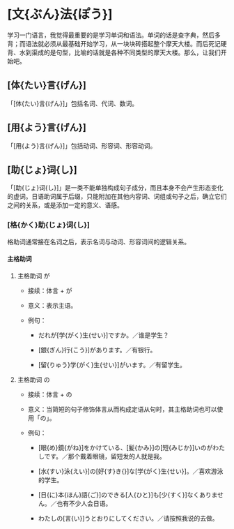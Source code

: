 # [文{ぶん}法{ぽう}]

学习一门语言，我觉得最重要的是学习单词和语法。单词的话是查字典，然后多背；而语法就必须从最基础开始学习，从一块块砖搭起整个摩天大楼。而后死记硬背、水到渠成的是句型，比喻的话就是各种不同类型的摩天大楼。那么，让我们开始吧。

## [体{たい}言{げん}]

「[体{たい}言{げん}]」包括名词、代词、数词。

## [用{よう}言{げん}]

「[用{よう}言{げん}]」包括动词、形容词、形容动词。

## [助{じょ}词{し}]

「[助{じょ}词{し}]」是一类不能单独构成句子成分，而且本身不会产生形态变化的虚词。日语助词属于后缀，只能附加在其他内容词、词组或句子之后，确立它们之间的关系，或是添加一定的意义、语感。

### [格{かく}助{じょ}词{し}]

格助词通常接在名词之后，表示名词与动词、形容词间的逻辑关系。

#### 主格助词

1. 主格助词 が

    - 接续：体言 + が

    - 意义：表示主语。

    - 例句：
        
        - だれが[学{がく}生{せい}]ですか。／谁是学生？

        - [銀{ぎん}行{こう}]があります。／有银行。

        - [留{りゅう}学{がく}生{せい}]がいます。／有留学生。

2. 主格助词 の

    - 接续：体言 + の

    - 意义：当简短的句子修饰体言从而构成定语从句时，其主格助词也可以使用「の」。

    - 例句：
        
        - [眼{め}鏡{がね}]をかけている、[髪{かみ}]の[短{みじか}]いのがわたしです。／那个戴着眼镜，留短发的人就是我。

        - [水{すい}泳{えい}]の[好{す}き{}]な[学{がく}生{せい}]。／喜欢游泳的学生。

        - [日{に}本{ほん}語{ご}]のできる[人{ひと}]も[少{すく}]なくありません。／也有不少人会日语。

        - わたしの[言{い}]うとおりにしてください。／请按照我说的去做。

















